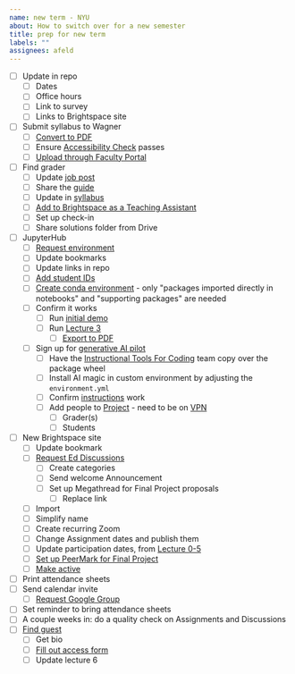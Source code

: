 ```yaml
---
name: new term - NYU
about: How to switch over for a new semester
title: prep for new term
labels: ""
assignees: afeld
---
```


- [ ] Update in repo
  - [ ] Dates
  - [ ] Office hours
  - [ ] Link to survey
  - [ ] Links to Brightspace site
- [ ] Submit syllabus to Wagner
  - [ ] [Convert to PDF](https://md2pdf.netlify.com/)
  - [ ] Ensure [Accessibility Check](https://www.adobe.com/accessibility/products/acrobat/using-acrobat-pro-accessibility-checker.html) passes
  - [ ] [Upload through Faculty Portal](https://wagner.nyu.edu/node/add/syllabus)
- [ ] Find grader
  - [ ] Update [job post](https://docs.google.com/document/d/1dX2MDc5Fhby8GyeKLF4rrI0RZrJAmF1LHGV2SdFIkAE/edit)
  - [ ] Share the [guide](https://python-public-policy.afeld.me/en/nyu/assistant_guide.html)
  - [ ] Update in [syllabus](https://python-public-policy.afeld.me/en/nyu/syllabus.html#instructor-information)
  - [ ] [Add to Brightspace as a Teaching Assistant](https://nyu.service-now.com/sp?id=kb_article&sysparm_article=KB0018960&sys_kb_id=e78f37561b3e6050191ca8233a4bcb2a&spa=1)
  - [ ] Set up check-in
  - [ ] Share solutions folder from Drive
- [ ] JupyterHub
  - [ ] [Request environment](https://sites.google.com/nyu.edu/nyu-hpc/training-support/resources-for-classes/jupyterhub/jupyterhub-intake-form)
  - [ ] Update bookmarks
  - [ ] Update links in repo
  - [ ] [Add student IDs](https://settings-spring.rcnyu.org/)
  - [ ] [Create conda environment](https://python-public-policy.afeld.me/en/nyu/resources.html#matching-the-class-environment) - only "packages imported directly in notebooks" and "supporting packages" are needed
  - [ ] Confirm it works
    - [ ] Run [initial demo](https://python-public-policy.afeld.me/en/nyu/lecture_0.html#id2)
    - [ ] Run [Lecture 3](https://python-public-policy.afeld.me/en/nyu/lecture_3.html)
      - [ ] [Export to PDF](https://python-public-policy.afeld.me/en/nyu/assignments.html#submission)
  - [ ] Sign up for [generative AI pilot](https://www.nyu.edu/life/information-technology/artificial-intelligence-at-nyu/private-ai-generative-pilot.html)
    - [ ] Have the [Instructional Tools For Coding](mailto:Instructional-Tools-For-Coding@nyu.edu) team copy over the package wheel
    - [ ] Install AI magic in custom environment by adjusting the `environment.yml`
    - [ ] Confirm [instructions](https://python-public-policy.afeld.me/en/nyu/assignments.html#generative-ai) work
    - [ ] Add people to [Project](https://projects.rit.nyu.edu/) - need to be on [VPN](https://www.nyu.edu/life/information-technology/infrastructure/network-services/vpn.html)
      - [ ] Grader(s)
      - [ ] Students
- [ ] New Brightspace site
  - [ ] Update bookmark
  - [ ] [Request Ed Discussions](https://support.nyu.edu/esc?id=kb_article&table=kb_knowledge&sys_id=695ab043c3cfd694d0e1b2fc05013193&recordUrl=%2Fkb_view.do%3Fsys_kb_id%3D695ab043c3cfd694d0e1b2fc05013193)
    - [ ] Create categories
    - [ ] Send welcome Announcement
    - [ ] Set up Megathread for Final Project proposals
      - [ ] Replace link
  - [ ] Import
  - [ ] Simplify name
  - [ ] Create recurring Zoom
  - [ ] Change Assignment dates and publish them
  - [ ] Update participation dates, from [Lecture 0-5](https://python-public-policy.afeld.me/en/nyu/syllabus.html#schedule)
  - [ ] [Set up PeerMark for Final Project](https://nyu.service-now.com/sp?id=kb_article&sysparm_article=KB0018477&sys_kb_id=f89fbe521b6f9c10a575997fbd4bcb80&spa=1)
  - [ ] [Make active](https://www.nyu.edu/servicelink/KB0018486)
- [ ] Print attendance sheets
- [ ] Send calendar invite
  - [ ] [Request Google Group](https://support.nyu.edu/esc?id=kb_article&table=kb_knowledge&sys_id=695ab043c3cfd694d0e1b2fc05013193&recordUrl=%2Fkb_view.do%3Fsys_kb_id%3D695ab043c3cfd694d0e1b2fc05013193)
- [ ] Set reminder to bring attendance sheets
- [ ] A couple weeks in: do a quality check on Assignments and Discussions
- [ ] [Find guest](https://docs.google.com/document/d/1SMBquSezZ_1wLW0y2osJ35WFpz82PvSRbfLtNZQFjAo/edit)
  - [ ] Get bio
  - [ ] [Fill out access form](https://www.nyu.edu/about/visitor-information/sponsoring-visitors.html#visitors)
  - [ ] Update lecture 6
